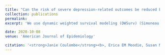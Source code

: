 ```yaml
---
title: "Can the risk of severe depression-related outcomes be reduced by tailoring the antidepressant therapy to patient characteristics?"
collection: publications
permalink:  
excerpt: 'We use dynamic weighted survival modeling (DWSurv) (Simoneau et al., 2020) to develop an optimal adaptive treatment strategy for choosing between two commonly used antidepressant drugs in patients with depression.'

date: 2020-10-08
venue: 'American Journal of Epidemiology'

citation: '<strong>Janie Coulombe</strong><b>, Erica EM Moodie, Susan M Shortreed, and Christel Renoux. (2020). &quot;Can the risk of severe depression-related outcomes be reduced by tailoring the antidepressant therapy to patient characteristics?.&quot; <i>American Journal of Epidemiology</i>. Forthcoming.'
---
```

 
